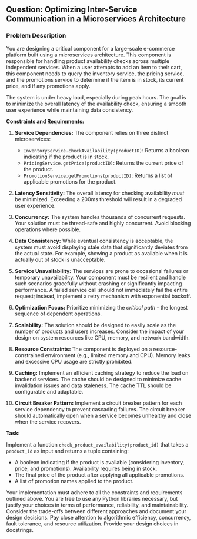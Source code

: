 ## Question: Optimizing Inter-Service Communication in a Microservices Architecture

### Problem Description

You are designing a critical component for a large-scale e-commerce platform built using a microservices architecture. This component is responsible for handling product availability checks across multiple independent services. When a user attempts to add an item to their cart, this component needs to query the inventory service, the pricing service, and the promotions service to determine if the item is in stock, its current price, and if any promotions apply.

The system is under heavy load, especially during peak hours.  The goal is to minimize the overall latency of the availability check, ensuring a smooth user experience while maintaining data consistency.

**Constraints and Requirements:**

1.  **Service Dependencies:** The component relies on three distinct microservices:
    *   `InventoryService.checkAvailability(productID)`: Returns a boolean indicating if the product is in stock.
    *   `PricingService.getPrice(productID)`: Returns the current price of the product.
    *   `PromotionService.getPromotions(productID)`: Returns a list of applicable promotions for the product.

2.  **Latency Sensitivity:** The overall latency for checking availability *must* be minimized.  Exceeding a 200ms threshold will result in a degraded user experience.

3.  **Concurrency:** The system handles thousands of concurrent requests.  Your solution must be thread-safe and highly concurrent.  Avoid blocking operations where possible.

4.  **Data Consistency:** While eventual consistency is acceptable, the system must avoid displaying stale data that significantly deviates from the actual state.  For example, showing a product as available when it is actually out of stock is unacceptable.

5.  **Service Unavailability:** The services are prone to occasional failures or temporary unavailability. Your component must be resilient and handle such scenarios gracefully without crashing or significantly impacting performance. A failed service call should not immediately fail the entire request; instead, implement a retry mechanism with exponential backoff.

6.  **Optimization Focus:** Prioritize minimizing the *critical path* - the longest sequence of dependent operations.

7.  **Scalability:** The solution should be designed to easily scale as the number of products and users increases.  Consider the impact of your design on system resources like CPU, memory, and network bandwidth.

8.  **Resource Constraints:** The component is deployed on a resource-constrained environment (e.g., limited memory and CPU). Memory leaks and excessive CPU usage are strictly prohibited.

9. **Caching:** Implement an efficient caching strategy to reduce the load on backend services.  The cache should be designed to minimize cache invalidation issues and data staleness. The cache TTL should be configurable and adaptable.

10. **Circuit Breaker Pattern:** Implement a circuit breaker pattern for each service dependency to prevent cascading failures. The circuit breaker should automatically open when a service becomes unhealthy and close when the service recovers.

**Task:**

Implement a function `check_product_availability(product_id)` that takes a `product_id` as input and returns a tuple containing:

*   A boolean indicating if the product is available (considering inventory, price, and promotions). Availability requires being in stock.
*   The final price of the product after applying all applicable promotions.
*   A list of promotion names applied to the product.

Your implementation must adhere to all the constraints and requirements outlined above. You are free to use any Python libraries necessary, but justify your choices in terms of performance, reliability, and maintainability.  Consider the trade-offs between different approaches and document your design decisions.  Pay close attention to algorithmic efficiency, concurrency, fault tolerance, and resource utilization. Provide your design choices in docstrings.
